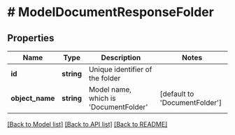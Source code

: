 # # ModelDocumentResponseFolder

## Properties

Name | Type | Description | Notes
------------ | ------------- | ------------- | -------------
**id** | **string** | Unique identifier of the folder |
**object_name** | **string** | Model name, which is &#39;DocumentFolder&#39; | [default to 'DocumentFolder']

[[Back to Model list]](../../README.md#models) [[Back to API list]](../../README.md#endpoints) [[Back to README]](../../README.md)
